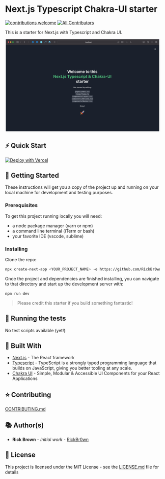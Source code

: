 # Next.js Typescript Chakra-UI starter

[![contributions welcome](https://img.shields.io/badge/contributions-welcome-brightgreen.svg?style=flat)]()
[![All Contributors](https://img.shields.io/badge/all_contributors-1-orange.svg?style=flat-square)](#contributors-)

This is a starter for Next.js with Typescript and Chakra UI.

<p align="center">
<img  src="./public/Screenshot.png" alt="drawing" width="500" />
</p>

## ⚡️ Quick Start

[![Deploy with Vercel](https://vercel.com/button)](https://vercel.com/new/project?template=https://github.com/RickBr0wn/next-typescript-chakra-ui-starter)

## 🚀 Getting Started

These instructions will get you a copy of the project up and running on your local machine for development and testing purposes.

### Prerequisites

To get this project running locally you will need:

- a node package manager (yarn or npm)
- a command line terminal (iTerm or bash)
- your favorite IDE (vscode, sublime)

### Installing

Clone the repo:

```bash
npx create-next-app <YOUR_PROJECT_NAME> -e https://github.com/RickBr0wn/next-typescript-chakra-ui-starter
```

Once the project and dependencies are finished installing, you can navigate to that directory and start up the development server with:

```bash
npm run dev
```

> Please credit this starter if you build something fantastic!

## 🧪 Running the tests

No test scripts available (yet!)

## 🧐 Built With

- [Next.js](https://nextjs.org/) - The React framework
- [Typescript](https://www.typescriptlang.org/) - TypeScript is a strongly typed programming language that builds on JavaScript, giving you better tooling at any scale.
- [Chakra UI](https://chakra-ui.com/) - Simple, Modular & Accessible UI Components for your React Applications

## ⭐️ Contributing

[CONTRIBUTING.md](https://gist.github.com/RickBr0wn/0b4a139f833e0d0bafddb0d043644b20)

## 📚 Author(s)

- **Rick Brown** - _Initial work_ - [RickBr0wn](https://github.com/RickBr0wn)

## 🪪 License

This project is licensed under the MIT License - see the [LICENSE.md](https://gist.github.com/RickBr0wn/5f95ee6118bb32034e2b94acbd88a99d) file for details
